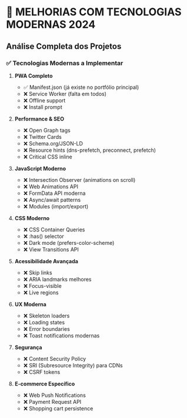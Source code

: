 # 🚀 MELHORIAS COM TECNOLOGIAS MODERNAS 2024

## Análise Completa dos Projetos

### ✅ Tecnologias Modernas a Implementar

1. **PWA Completo**
   - ✅ Manifest.json (já existe no portfólio principal)
   - ❌ Service Worker (falta em todos)
   - ❌ Offline support
   - ❌ Install prompt

2. **Performance & SEO**
   - ❌ Open Graph tags
   - ❌ Twitter Cards
   - ❌ Schema.org/JSON-LD
   - ❌ Resource hints (dns-prefetch, preconnect, prefetch)
   - ❌ Critical CSS inline

3. **JavaScript Moderno**
   - ❌ Intersection Observer (animations on scroll)
   - ❌ Web Animations API
   - ❌ FormData API moderna
   - ❌ Async/await patterns
   - ❌ Modules (import/export)

4. **CSS Moderno**
   - ❌ CSS Container Queries
   - ❌ :has() selector
   - ❌ Dark mode (prefers-color-scheme)
   - ❌ View Transitions API

5. **Acessibilidade Avançada**
   - ❌ Skip links
   - ❌ ARIA landmarks melhores
   - ❌ Focus-visible
   - ❌ Live regions

6. **UX Moderna**
   - ❌ Skeleton loaders
   - ❌ Loading states
   - ❌ Error boundaries
   - ❌ Toast notifications modernas

7. **Segurança**
   - ❌ Content Security Policy
   - ❌ SRI (Subresource Integrity) para CDNs
   - ❌ CSRF tokens

8. **E-commerce Específico**
   - ❌ Web Push Notifications
   - ❌ Payment Request API
   - ❌ Shopping cart persistence

